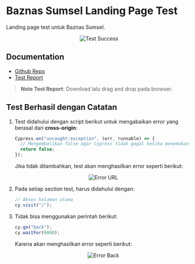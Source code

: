 # Baznas Sumsel Landing Page Test

Landing page test untuk Baznas Sumsel.

<p align="center">
  <img src="https://bitbucket.org/cypress-rezky/baznas-sumsel-test/raw/0df46deea09f4a4f7db82115bd5d95588583ceda/cypress/assets/reportSuccess.png" alt="Test Success">
</p>

## Documentation

- [Github Repo](https://github.com/rezkyrevansyah/baznas-sumsel-test)
- [Test Report](https://drive.google.com/file/d/1WWsAkfpyQtExwi3JiblBqp4hRg4JBTA3/view?usp=sharing)

> **Note Test Report**: Download lalu drag and drop pada browser.

## Test Berhasil dengan Catatan

1. Test didahului dengan script berikut untuk mengabaikan error yang berasal dari **cross-origin**:

   ```javascript
   Cypress.on("uncaught:exception", (err, runnable) => {
     // Mengembalikan false agar Cypress tidak gagal ketika menemukan uncaught error
     return false;
   });
   ```

   Jika tidak ditambahkan, test akan menghasilkan error seperti berikut:

   <p align="center">
     <img src="https://bitbucket.org/cypress-rezky/baznas-sumsel-test/raw/9b4855cb82b37da5a6e5694ece53aae56ae9a657/cypress/assets/errorUrl.png" alt="Error URL">
   </p>

2. Pada setiap section test, harus didahului dengan:

   ```javascript
   // Akses halaman utama
   cy.visit("/");
   ```

3. Tidak bisa menggunakan perintah berikut:

   ```javascript
   cy.go("back");
   cy.waitFor(9000);
   ```

   Karena akan menghasilkan error seperti berikut:

   <p align="center">
     <img src="https://bitbucket.org/cypress-rezky/baznas-sumsel-test/raw/9b4855cb82b37da5a6e5694ece53aae56ae9a657/cypress/assets/errorBack.png" alt="Error Back">
   </p>
